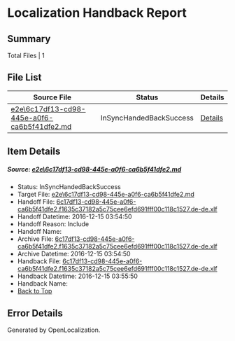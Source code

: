 # <a name='report-top'></a> Localization Handback Report

## Summary
 Total Files | 1

## File List
 Source File | Status | Details 
 ----------- | ------ | ------- 
 [e2e\6c17df13-cd98-445e-a0f6-ca6b5f41dfe2.md](https://github.com/OpenLocalizationTestOrg/ol-test0/blob/d93cedf7d78689991f980e644c2b7fe5a3b44ac9/e2e/6c17df13-cd98-445e-a0f6-ca6b5f41dfe2.md) | InSyncHandedBackSuccess | [Details](#6f7030840ec8321f00cd219715a5c3a137914d8d5)

## Item Details
##### <a name='6f7030840ec8321f00cd219715a5c3a137914d8d5'></a> Source: [e2e\6c17df13-cd98-445e-a0f6-ca6b5f41dfe2.md](https://github.com/OpenLocalizationTestOrg/ol-test0/blob/d93cedf7d78689991f980e644c2b7fe5a3b44ac9/e2e/6c17df13-cd98-445e-a0f6-ca6b5f41dfe2.md)
* Status: InSyncHandedBackSuccess
* Target File: [e2e\6c17df13-cd98-445e-a0f6-ca6b5f41dfe2.md](https://github.com/OpenLocalizationTestOrg/ol-test0-dede/blob/a27bb7f2b6de1d0f6a4779bb5a48738fe4431ac4/e2e/6c17df13-cd98-445e-a0f6-ca6b5f41dfe2.md)
* Handoff File: [6c17df13-cd98-445e-a0f6-ca6b5f41dfe2.f1635c37182a5c75cee6efd691fff00c118c1527.de-de.xlf](https://github.com/OpenLocalizationTestOrg/ol-test0-handoff/blob/79e19cc360bf68e3871c46d27f2e21a9d2f936b2/ol-handoff/OpenLocalizationTestOrg/ol-test0-dede/xinjiang/ht/6c17df13-cd98-445e-a0f6-ca6b5f41dfe2.f1635c37182a5c75cee6efd691fff00c118c1527.de-de.xlf)
* Handoff Datetime: 2016-12-15 03:54:50
* Handoff Reason: Include
* Handoff Name: 
* Archive File: [6c17df13-cd98-445e-a0f6-ca6b5f41dfe2.f1635c37182a5c75cee6efd691fff00c118c1527.de-de.xlf](https://github.com/OpenLocalizationTestOrg/ol-test0-handoff/blob/f23ca392f7fa0f08c1b2fe37f52bdcc902a729d0/ol-archive/OpenLocalizationTestOrg/ol-test0-dede/xinjiang/ht/6c17df13-cd98-445e-a0f6-ca6b5f41dfe2.f1635c37182a5c75cee6efd691fff00c118c1527.de-de.xlf)
* Archive Datetime: 2016-12-15 03:54:50
* Handback File: [6c17df13-cd98-445e-a0f6-ca6b5f41dfe2.f1635c37182a5c75cee6efd691fff00c118c1527.de-de.xlf](https://github.com/OpenLocalizationTestOrg/ol-test0-handback/blob/514276a72ad6e70342d57d76e2802e58b3ff0140/ol-handback/OpenLocalizationTestOrg/ol-test0-dede/xinjiang/ht/6c17df13-cd98-445e-a0f6-ca6b5f41dfe2.f1635c37182a5c75cee6efd691fff00c118c1527.de-de.xlf)
* Handback Datetime: 2016-12-15 03:55:50
* Handback Name: 
* [Back to Top](#report-top)


## Error Details

Generated by OpenLocalization.
